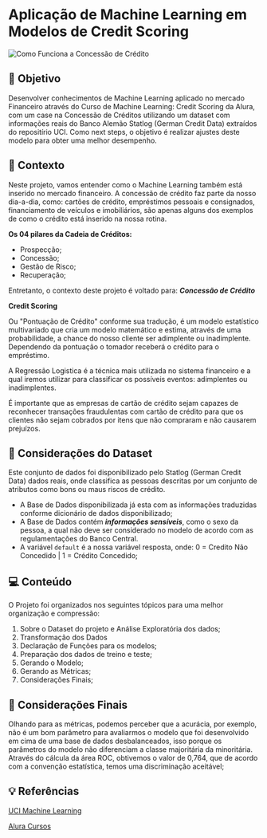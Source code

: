 # Aplicação de Machine Learning em Modelos de Credit Scoring

![Como Funciona a Concessão de Crédito](https://user-images.githubusercontent.com/97552106/221696744-d56739cc-7aab-465a-a78b-e2f7a3ee79bd.jpg)


## :dart: Objetivo
Desenvolver conhecimentos de Machine Learning aplicado no mercado Financeiro através do Curso de Machine Learning: Credit Scoring da Alura, com um case na Concessão de Créditos utilizando um dataset com informações reais do Banco Alemão Statlog (German Credit Data) extraídos do repositírio UCI. Como next steps, o objetivo é realizar ajustes deste modelo para obter uma melhor desempenho. 

## :bookmark: Contexto
Neste projeto, vamos entender como o Machine Learning também está inserido no mercado financeiro. A concessão de crédito faz parte da nosso dia-a-dia, como: cartões de crédito, empréstimos pessoais e consignados, financiamento de veículos e imobiliários, são apenas alguns dos exemplos de como o crédito está inserido na nossa rotina.

**Os 04 pilares da Cadeia de Créditos:**
- Prospecção;
- Concessão;
- Gestão de Risco;
- Recuperação;

Entretanto, o contexto deste projeto é voltado para: ***Concessão de Crédito***


**Credit Scoring**

Ou "Pontuação de Crédito" conforme sua tradução, é um modelo estatístico multivariado que cria um modelo matemático e estima, através de uma probabilidade, a chance do nosso cliente ser adimplente ou inadimplente. Dependendo da pontuação o tomador receberá o crédito para o empréstimo.

A Regressão Logistica é a técnica mais utilizada no sistema financeiro e a qual iremos utilizar para classificar os possíveis eventos: adimplentes ou inadimplentes. 

É importante que as empresas de cartão de crédito sejam capazes de reconhecer transações fraudulentas com cartão de crédito para que os clientes não sejam cobrados por itens que não compraram e não causarem prejuízos.

## :pushpin: Considerações do Dataset
Este conjunto de dados foi disponibilizado pelo Statlog (German Credit Data) dados reais, onde classifica as pessoas descritas por um conjunto de atributos como bons ou maus riscos de crédito.
- A Base de Dados disponibilizada já esta com as informações traduzidas conforme dicionário de dados disponibilizado;
- A Base de Dados contém ***informações sensíveis***, como o sexo da pessoa, a qual não deve ser considerado no modelo de acordo com as regulamentações do Banco Central.
- A variável `default` é a nossa variável resposta, onde: 0 = Credito Não Concedido | 1 = Crédito Concedido;

## :computer: Conteúdo
O Projeto foi organizados nos seguintes tópicos para uma melhor organização e compressão:
1. Sobre o Dataset do projeto e Análise Exploratória dos dados;
2. Transformação dos Dados
3. Declaração de Funções para os modelos;
4. Preparação dos dados de treino e teste;
5. Gerando o Modelo;
6. Gerando as Métricas;
7. Considerações Finais;

## :closed_book: Considerações Finais
Olhando para as métricas, podemos perceber que a acurácia, por exemplo, não é um bom parâmetro para avaliarmos o modelo que foi desenvolvido em cima de uma base de dados desbalanceados, isso porque os parâmetros do modelo não diferenciam a classe majoritária da minoritária. Através do cálcula da área ROC, obtivemos o valor de 0,764, que de acordo com a convenção estatística, temos uma discriminação aceitável;


## :bulb: Referências
[UCI Machine Learning](https://archive.ics.uci.edu/ml/datasets/statlog+(german+credit+data))

[Alura Cursos](https://cursos.alura.com.br/course/machine-learning-credit-scoring)
